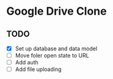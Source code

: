 # Google Drive Clone

## TODO

- [x] Set up database and data model
- [ ] Move foler open state to URL
- [ ] Add auth
- [ ] Add file uploading
